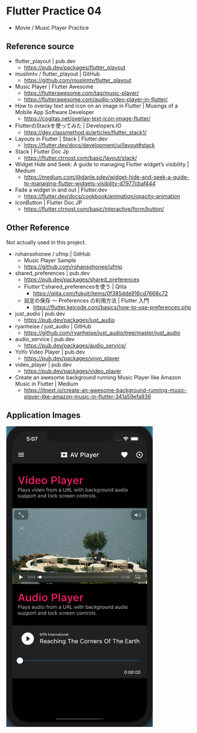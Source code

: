 # Flutter Practice 04

- Movie / Music Player Practice

## Reference source

- flutter_playout | pub.dev
  - https://pub.dev/packages/flutter_playout
- muslimtv / flutter_playout | GitHub
  - https://github.com/muslimtv/flutter_playout
- Music Player | Flutter Awesome
  - https://flutterawesome.com/tag/music-player/
  - https://flutterawesome.com/audio-video-player-in-flutter/
- How to overlay text and icon on an image in Flutter | Musings of a Mobile App Software Developer
  - https://cogitas.net/overlay-text-icon-image-flutter/
- FlutterのStackを使ってみた | Developers.IO
  - https://dev.classmethod.jp/articles/flutter_stack1/
- Layouts in Flutter | Stack | Flutter.dev
  - https://flutter.dev/docs/development/ui/layout#stack
- Stack | Flutter Doc Jp
  - https://flutter.ctrnost.com/basic/layout/stack/
- Widget Hide and Seek: A guide to managing Flutter widget’s visibility | Medium
  - https://medium.com/@danle.sdev/widget-hide-and-seek-a-guide-to-managing-flutter-widgets-visibility-d7977cbaf444
- Fade a widget in and out | Flutter.dev
  - https://flutter.dev/docs/cookbook/animation/opacity-animation
- IconButton | Flutter Doc JP
  - https://flutter.ctrnost.com/basic/interactive/form/button/

## Other Reference

Not actually used in this project.

- rohansohonee / ufmp | GitHub
  - Music Player Sample
  - https://github.com/rohansohonee/ufmp
- shared_preferences | pub.dev
  - https://pub.dev/packages/shared_preferences
  - Flutterでshared_preferencesを使う | Qiita
    - https://qiita.com/fukuit/items/0f385dde916cd7668c72
  - 設定の保存 〜 Preferences の利用方法 | Flutter 入門
    - https://flutter.keicode.com/basics/how-to-use-preferences.php
- just_audio | pub.dev
  - https://pub.dev/packages/just_audio
- ryanheise / just_audio | GitHub
  - https://github.com/ryanheise/just_audio/tree/master/just_audio
- audio_service | pub.dev
  - https://pub.dev/packages/audio_service/
- YoYo Video Player | pub.dev
  - https://pub.dev/packages/yoyo_player
- video_player | pub.dev
  - https://pub.dev/packages/video_player
- Create an awesome background running Music Player like Amazon Music in Flutter | Medium
  - https://itnext.io/create-an-awesome-background-running-music-player-like-amazon-music-in-flutter-341a59efa936

## Application Images
![image1.png](https://github.com/JUNKI555/flutter_practice04/blob/main/image1.png)
